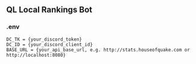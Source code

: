 ## QL Local Rankings Bot

### .env
```
DC_TK = {your_discord_token}
DC_ID = {your_discord_client_id}
BASE_URL = {your_api_base_url, e.g. http://stats.houseofquake.com or http://localhost:8080}
```